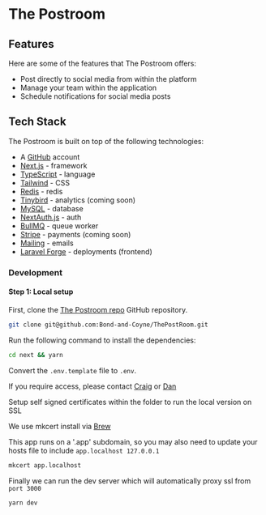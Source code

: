 # The Postroom

## Features

Here are some of the features that The Postroom offers:

- Post directly to social media from within the platform
- Manage your team within the application
- Schedule notifications for social media posts

## Tech Stack

The Postroom is built on top of the following technologies:

- A [GitHub](https://github.com/) account
- [Next.js](https://nextjs.org/) - framework
- [TypeScript](https://www.typescriptlang.org/) - language
- [Tailwind](https://tailwindcss.com/) - CSS
- [Redis](https://redis.com/) - redis
- [Tinybird](https://tinybird.com/) - analytics (coming soon)
- [MySQL](https://mysql.com/) - database
- [NextAuth.js](https://next-auth.js.org/) - auth
- [BullMQ](https://https://docs.bullmq.io/) - queue worker
- [Stripe](https://stripe.com/) - payments (coming soon)
- [Mailing](https://www.mailing.run/) - emails
- [Laravel Forge](https://forge.laravel.com/) - deployments (frontend)

### Development

#### Step 1: Local setup

First, clone the [The Postroom repo](https://github.com/Bond-and-Coyne/ThePostRoom) GitHub repository.

```bash
git clone git@github.com:Bond-and-Coyne/ThePostRoom.git
```

Run the following command to install the dependencies:

```bash
cd next && yarn
```

Convert the `.env.template` file to `.env`. 

<Info>If you require access, please contact [Craig](mailto:craig@bondandcoyne.co.uk) or [Dan](mailto:daniel@bondandcoyne.co.uk)</Info>

Setup self signed certificates within the folder to run the local version on SSL

<Info>We use mkcert install via [Brew](https://formulae.brew.sh/formula/mkcert)</Info>

<Info>This app runs on a '.app' subdomain, so you may also need to update your hosts file to include `app.localhost 127.0.0.1`</Info>

```bash
mkcert app.localhost
```

Finally we can run the dev server which will automatically proxy ssl from `port 3000`
```bash
yarn dev
```